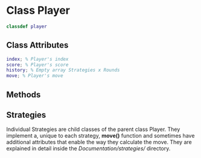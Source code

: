 # Class Player
```matlab
classdef player 
```
## Class Attributes
```matlab
index; % Player's index
score; % Player's score
history; % Empty array Strategies x Rounds
move; % Player's move
```
## Methods

## Strategies
Individual Strategies are child classes of the parent class Player. They implement a, unique to each strategy, **move()** function and sometimes have additional attributes that enable the way they calculate the move. They are explained in detail inside the *Documentation/strategies/* directory.
